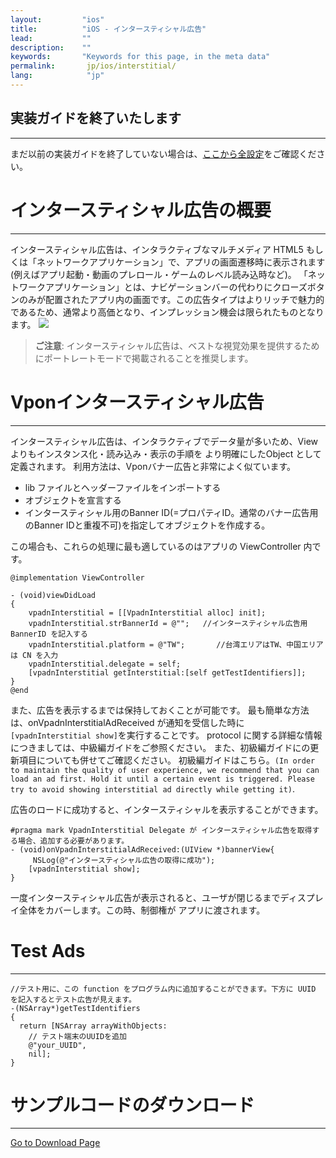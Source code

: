 ```yaml
---
layout:         "ios"
title:          "iOS - インタースティシャル広告"
lead:           ""
description:    ""
keywords:       "Keywords for this page, in the meta data"
permalink:       jp/ios/interstitial/
lang:            "jp"
---
```

## 実装ガイドを終了いたします
---
まだ以前の実装ガイドを終了していない場合は、[ここから全設定](../integration-guide)をご確認ください。

# インタースティシャル広告の概要
---
インタースティシャル広告は、インタラクティブなマルチメディア HTML5 もしくは「ネットワークアプリケーション」で、アプリの画面遷移時に表示されます (例えばアプリ起動・動画のプレロール・ゲームのレベル読み込時など)。 「ネットワークアプリケーション」とは、ナビゲーションバーの代わりにクローズボタンのみが配置されたアプリ内の画面です。この広告タイプはよりリッチで魅力的であるため、通常より高価となり、インプレッション機会は限られたものとなります。
![]({{site.imgurl}}/Interstitial.png)

> **ご注意**:
> インタースティシャル広告は、ベストな視覚効果を提供するためにポートレートモードで掲載されることを推奨します。


# Vponインタースティシャル広告
---
インタースティシャル広告は、インタラクティブでデータ量が多いため、View よりもインスタンス化・読み込み・表示の手順を より明確にしたObject として定義されます。
利用方法は、Vponバナー広告と非常によく似ています。

* lib ファイルとヘッダーファイルをインポートする
* オブジェクトを宣言する
* インタースティシャル用のBanner ID(=プロパティID。通常のバナー広告用のBanner IDと重複不可)を指定してオブジェクトを作成する。

この場合も、これらの処理に最も適しているのはアプリの ViewController 内です。



```objc
@implementation ViewController

- (void)viewDidLoad
{
    vpadnInterstitial = [[VpadnInterstitial alloc] init];
    vpadnInterstitial.strBannerId = @"";   //インタースティシャル広告用 BannerID を記入する
    vpadnInterstitial.platform = @"TW";       //台湾エリアはTW、中国エリアは CN を入力
    vpadnInterstitial.delegate = self;
    [vpadnInterstitial getInterstitial:[self getTestIdentifiers]];
}
@end
```

また、広告を表示するまでは保持しておくことが可能です。 最も簡単な方法は、onVpadnInterstitialAdReceived が通知を受信した時に `[vpadnInterstitial show]`を実行することです。 protocol に関する詳細な情報につきましては、中級編ガイドをご参照ください。 また、初級編ガイドにの更新項目についても併せてご確認ください。 初級編ガイドはこちら。`(In order to maintain the quality of user experience, we recommend that you can load an ad first. Hold it until a certain event is triggered. Please try to avoid showing interstitial ad directly while getting it)`.

広告のロードに成功すると、インタースティシャルを表示することができます。

```objc
#pragma mark VpadnInterstitial Delegate が インタースティシャル広告を取得する場合、追加する必要があります。
- (void)onVpadnInterstitialAdReceived:(UIView *)bannerView{
     NSLog(@"インタースティシャル広告の取得に成功");
    [vpadnInterstitial show];
}
```

一度インタースティシャル広告が表示されると、ユーザが閉じるまでディスプレイ全体をカバーします。この時、制御権が アプリに渡されます。

# Test Ads
---

```objc
//テスト用に、この function をプログラム内に追加することができます。下方に UUID を記入するとテスト広告が見えます。
-(NSArray*)getTestIdentifiers
{
  return [NSArray arrayWithObjects:
    // テスト端末のUUIDを追加
    @"your_UUID",
    nil];
}
```



# サンプルコードのダウンロード
---
[Go to Download Page]




[Go to Download Page]:{{site.baseurl}}/jp/ios/download
[advanced setting]: ../advanced/

